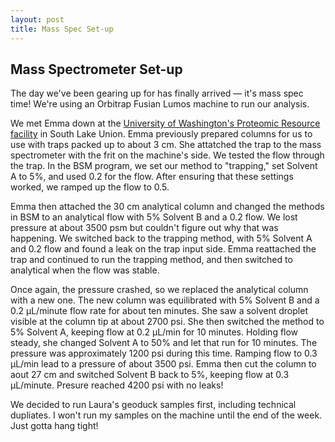 ```yaml
---
layout: post
title: Mass Spec Set-up
---
```


## Mass Spectrometer Set-up

The day we've been gearing up for has finally arrived — it's mass spec time! We're using an Orbitrap Fusian Lumos machine to run our analysis.

We met Emma down at the [University of Washington's Proteomic Resource facility](https://proteomicsresource.washington.edu/) in South Lake Union. Emma previously prepared columns for us to use with traps packed up to about 3 cm. She attatched the trap to the mass spectrometer with the frit on the machine's side. We tested the flow through the trap. In the BSM program, we set our method to "trapping," set Solvent A to 5%, and used 0.2 for the flow. After ensuring that these settings worked, we ramped up the flow to 0.5.

Emma then attached the 30 cm analytical column and changed the methods in BSM to an analytical flow with 5% Solvent B and a 0.2 flow. We lost pressure at about 3500 psm but couldn't figure out why that was happening. We switched back to the trapping method, with 5% Solvent A and 0.2 flow and found a leak on the trap input side. Emma reattached the trap and continued to run the trapping method, and then switched to analytical when the flow was stable.

Once again, the pressure crashed, so we replaced the analytical column with a new one. The new column was equilibrated with 5% Solvent B and a 0.2 µL/minute flow rate for about ten minutes. She saw a solvent droplet visible at the column tip at about 2700 psi. She then switched the method to 5% Solvent A, keeping flow at 0.2 µL/min for 10 minutes. Holding flow steady, she changed Solvent A to 50% and let that run for 10 minutes. The pressure was approximately 1200 psi during this time. Ramping flow to 0.3 µL/min lead to a pressure of about 3500 psi. Emma then cut the column to aout 27 cm and switched Solvent B back to 5%, keeping flow at 0.3 µL/minute. Presure reached 4200 psi with no leaks!

We decided to run Laura's geoduck samples first, including technical dupliates. I won't run my samples on the machine until the end of the week. Just gotta hang tight!
